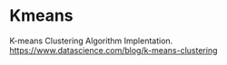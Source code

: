 # Kmeans
K-means Clustering Algorithm Implentation.
https://www.datascience.com/blog/k-means-clustering
